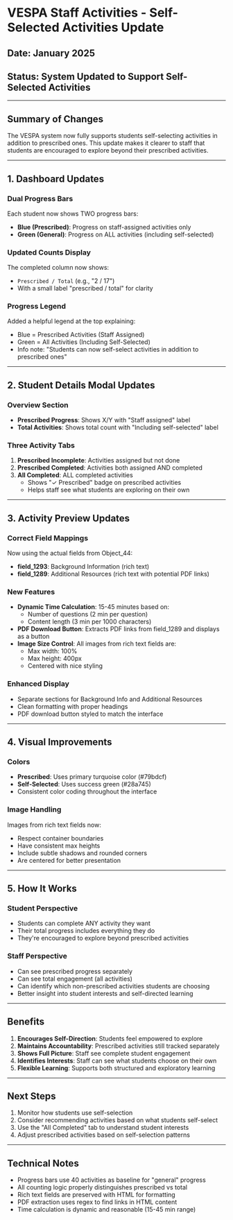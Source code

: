# VESPA Staff Activities - Self-Selected Activities Update

## Date: January 2025
## Status: System Updated to Support Self-Selected Activities

---

## Summary of Changes

The VESPA system now fully supports students self-selecting activities in addition to prescribed ones. This update makes it clearer to staff that students are encouraged to explore beyond their prescribed activities.

---

## 1. Dashboard Updates

### Dual Progress Bars
Each student now shows TWO progress bars:
- **Blue (Prescribed)**: Progress on staff-assigned activities only
- **Green (General)**: Progress on ALL activities (including self-selected)

### Updated Counts Display
The completed column now shows:
- `Prescribed / Total` (e.g., "2 / 17")
- With a small label "prescribed / total" for clarity

### Progress Legend
Added a helpful legend at the top explaining:
- Blue = Prescribed Activities (Staff Assigned)
- Green = All Activities (Including Self-Selected)
- Info note: "Students can now self-select activities in addition to prescribed ones"

---

## 2. Student Details Modal Updates

### Overview Section
- **Prescribed Progress**: Shows X/Y with "Staff assigned" label
- **Total Activities**: Shows total count with "Including self-selected" label

### Three Activity Tabs
1. **Prescribed Incomplete**: Activities assigned but not done
2. **Prescribed Completed**: Activities both assigned AND completed  
3. **All Completed**: ALL completed activities
   - Shows "✓ Prescribed" badge on prescribed activities
   - Helps staff see what students are exploring on their own

---

## 3. Activity Preview Updates

### Correct Field Mappings
Now using the actual fields from Object_44:
- **field_1293**: Background Information (rich text)
- **field_1289**: Additional Resources (rich text with potential PDF links)

### New Features
- **Dynamic Time Calculation**: 15-45 minutes based on:
  - Number of questions (2 min per question)
  - Content length (3 min per 1000 characters)
- **PDF Download Button**: Extracts PDF links from field_1289 and displays as a button
- **Image Size Control**: All images from rich text fields are:
  - Max width: 100%
  - Max height: 400px
  - Centered with nice styling

### Enhanced Display
- Separate sections for Background Info and Additional Resources
- Clean formatting with proper headings
- PDF download button styled to match the interface

---

## 4. Visual Improvements

### Colors
- **Prescribed**: Uses primary turquoise color (#79bdcf)
- **Self-Selected**: Uses success green (#28a745)
- Consistent color coding throughout the interface

### Image Handling
Images from rich text fields now:
- Respect container boundaries
- Have consistent max heights
- Include subtle shadows and rounded corners
- Are centered for better presentation

---

## 5. How It Works

### Student Perspective
- Students can complete ANY activity they want
- Their total progress includes everything they do
- They're encouraged to explore beyond prescribed activities

### Staff Perspective  
- Can see prescribed progress separately
- Can see total engagement (all activities)
- Can identify which non-prescribed activities students are choosing
- Better insight into student interests and self-directed learning

---

## Benefits

1. **Encourages Self-Direction**: Students feel empowered to explore
2. **Maintains Accountability**: Prescribed activities still tracked separately
3. **Shows Full Picture**: Staff see complete student engagement
4. **Identifies Interests**: Staff can see what students choose on their own
5. **Flexible Learning**: Supports both structured and exploratory learning

---

## Next Steps

1. Monitor how students use self-selection
2. Consider recommending activities based on what students self-select
3. Use the "All Completed" tab to understand student interests
4. Adjust prescribed activities based on self-selection patterns

---

## Technical Notes

- Progress bars use 40 activities as baseline for "general" progress
- All counting logic properly distinguishes prescribed vs total
- Rich text fields are preserved with HTML for formatting
- PDF extraction uses regex to find links in HTML content
- Time calculation is dynamic and reasonable (15-45 min range)